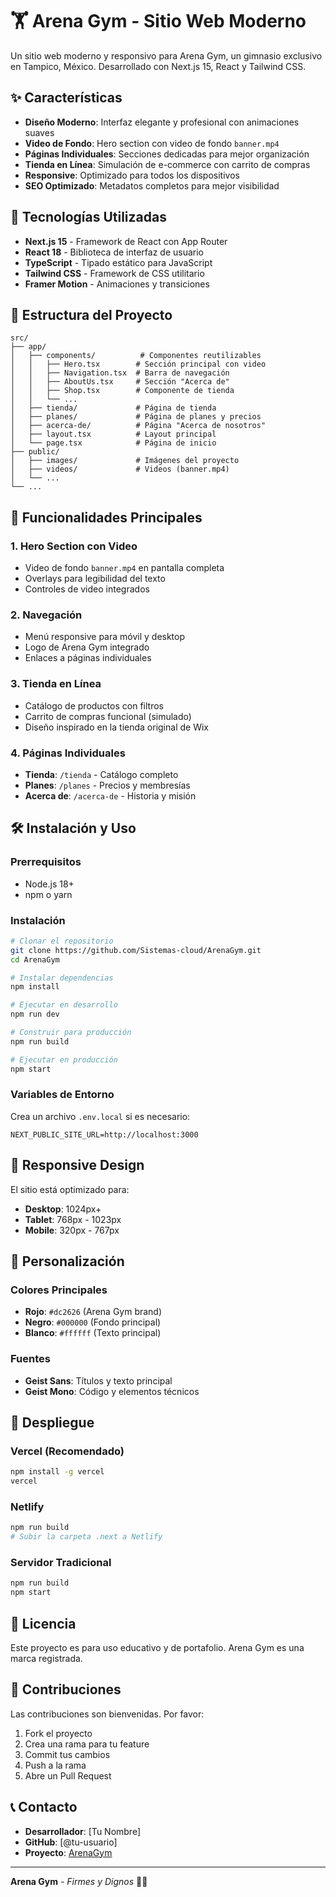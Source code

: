 # 🏋️ Arena Gym - Sitio Web Moderno

Un sitio web moderno y responsivo para Arena Gym, un gimnasio exclusivo en Tampico, México. Desarrollado con Next.js 15, React y Tailwind CSS.

## ✨ Características

- **Diseño Moderno**: Interfaz elegante y profesional con animaciones suaves
- **Video de Fondo**: Hero section con video de fondo `banner.mp4`
- **Páginas Individuales**: Secciones dedicadas para mejor organización
- **Tienda en Línea**: Simulación de e-commerce con carrito de compras
- **Responsive**: Optimizado para todos los dispositivos
- **SEO Optimizado**: Metadatos completos para mejor visibilidad

## 🚀 Tecnologías Utilizadas

- **Next.js 15** - Framework de React con App Router
- **React 18** - Biblioteca de interfaz de usuario
- **TypeScript** - Tipado estático para JavaScript
- **Tailwind CSS** - Framework de CSS utilitario
- **Framer Motion** - Animaciones y transiciones

## 📁 Estructura del Proyecto

```
src/
├── app/
│   ├── components/          # Componentes reutilizables
│   │   ├── Hero.tsx        # Sección principal con video
│   │   ├── Navigation.tsx  # Barra de navegación
│   │   ├── AboutUs.tsx     # Sección "Acerca de"
│   │   ├── Shop.tsx        # Componente de tienda
│   │   └── ...
│   ├── tienda/             # Página de tienda
│   ├── planes/             # Página de planes y precios
│   ├── acerca-de/          # Página "Acerca de nosotros"
│   ├── layout.tsx          # Layout principal
│   └── page.tsx            # Página de inicio
├── public/
│   ├── images/             # Imágenes del proyecto
│   ├── videos/             # Videos (banner.mp4)
│   └── ...
└── ...
```

## 🎯 Funcionalidades Principales

### 1. Hero Section con Video
- Video de fondo `banner.mp4` en pantalla completa
- Overlays para legibilidad del texto
- Controles de video integrados

### 2. Navegación
- Menú responsive para móvil y desktop
- Logo de Arena Gym integrado
- Enlaces a páginas individuales

### 3. Tienda en Línea
- Catálogo de productos con filtros
- Carrito de compras funcional (simulado)
- Diseño inspirado en la tienda original de Wix

### 4. Páginas Individuales
- **Tienda**: `/tienda` - Catálogo completo
- **Planes**: `/planes` - Precios y membresías
- **Acerca de**: `/acerca-de` - Historia y misión

## 🛠️ Instalación y Uso

### Prerrequisitos
- Node.js 18+ 
- npm o yarn

### Instalación
```bash
# Clonar el repositorio
git clone https://github.com/Sistemas-cloud/ArenaGym.git
cd ArenaGym

# Instalar dependencias
npm install

# Ejecutar en desarrollo
npm run dev

# Construir para producción
npm run build

# Ejecutar en producción
npm start
```

### Variables de Entorno
Crea un archivo `.env.local` si es necesario:
```env
NEXT_PUBLIC_SITE_URL=http://localhost:3000
```

## 📱 Responsive Design

El sitio está optimizado para:
- **Desktop**: 1024px+
- **Tablet**: 768px - 1023px
- **Mobile**: 320px - 767px

## 🎨 Personalización

### Colores Principales
- **Rojo**: `#dc2626` (Arena Gym brand)
- **Negro**: `#000000` (Fondo principal)
- **Blanco**: `#ffffff` (Texto principal)

### Fuentes
- **Geist Sans**: Títulos y texto principal
- **Geist Mono**: Código y elementos técnicos

## 🚀 Despliegue

### Vercel (Recomendado)
```bash
npm install -g vercel
vercel
```

### Netlify
```bash
npm run build
# Subir la carpeta .next a Netlify
```

### Servidor Tradicional
```bash
npm run build
npm start
```

## 📝 Licencia

Este proyecto es para uso educativo y de portafolio. Arena Gym es una marca registrada.

## 🤝 Contribuciones

Las contribuciones son bienvenidas. Por favor:
1. Fork el proyecto
2. Crea una rama para tu feature
3. Commit tus cambios
4. Push a la rama
5. Abre un Pull Request

## 📞 Contacto

- **Desarrollador**: [Tu Nombre]
- **GitHub**: [@tu-usuario]
- **Proyecto**: [ArenaGym](https://github.com/Sistemas-cloud/ArenaGym)

---

**Arena Gym** - *Firmes y Dignos* 🏋️‍♂️
